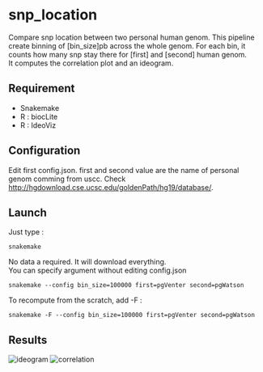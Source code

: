 # snp_location
Compare snp location between two personal human genom. This pipeline create binning of [bin_size]pb across the whole genom. For each bin, it counts how many snp stay there for [first] and [second] human genom.   
It computes the correlation plot and an ideogram.  

## Requirement 
* Snakemake
* R : biocLite
* R : IdeoViz

## Configuration 
Edit first config.json. first and second value are the name of personal genom comming from uscc. Check http://hgdownload.cse.ucsc.edu/goldenPath/hg19/database/. 

## Launch 

Just type :

    snakemake 

No data a required. It will download everything.   
You can specify argument without editing config.json 

    snakemake --config bin_size=100000 first=pgVenter second=pgWatson

To recompute from the scratch, add -F : 

    snakemake -F --config bin_size=100000 first=pgVenter second=pgWatson

## Results 

 ![ideogram](https://github.com/dridk/snp_location/results/ideogram.png "Ideogram")
 ![correlation](https://github.com/dridk/snp_location/results/correlation.png "Correlation")


